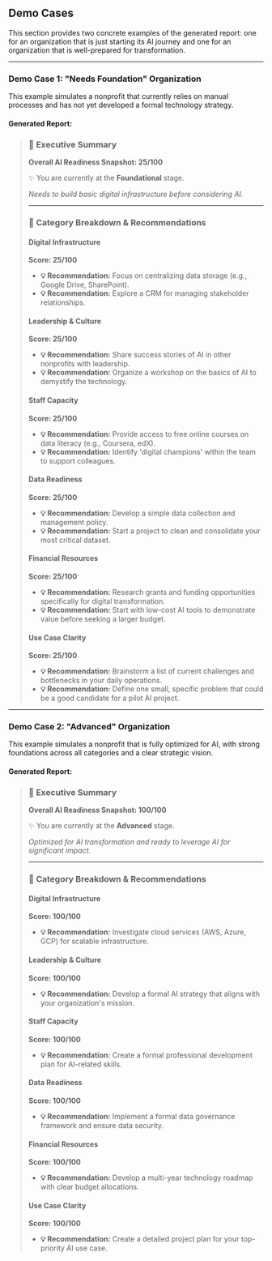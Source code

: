 ## Demo Cases

This section provides two concrete examples of the generated report: one for an organization that is just starting its AI journey and one for an organization that is well-prepared for transformation.

---

### Demo Case 1: "Needs Foundation" Organization

This example simulates a nonprofit that currently relies on manual processes and has not yet developed a formal technology strategy.

#### **Generated Report:**

> ### 🌟 Executive Summary
>
> **Overall AI Readiness Snapshot: 25/100**
>
> ✨ You are currently at the **Foundational** stage.
>
> *Needs to build basic digital infrastructure before considering AI.*
>
> ---
>
> ### 🔎 Category Breakdown & Recommendations
>
> #### Digital Infrastructure
> **Score: 25/100**
> * **💡 Recommendation:** Focus on centralizing data storage (e.g., Google Drive, SharePoint).
> * **💡 Recommendation:** Explore a CRM for managing stakeholder relationships.
>
> #### Leadership & Culture
> **Score: 25/100**
> * **💡 Recommendation:** Share success stories of AI in other nonprofits with leadership.
> * **💡 Recommendation:** Organize a workshop on the basics of AI to demystify the technology.
>
> #### Staff Capacity
> **Score: 25/100**
> * **💡 Recommendation:** Provide access to free online courses on data literacy (e.g., Coursera, edX).
> * **💡 Recommendation:** Identify 'digital champions' within the team to support colleagues.
>
> #### Data Readiness
> **Score: 25/100**
> * **💡 Recommendation:** Develop a simple data collection and management policy.
> * **💡 Recommendation:** Start a project to clean and consolidate your most critical dataset.
>
> #### Financial Resources
> **Score: 25/100**
> * **💡 Recommendation:** Research grants and funding opportunities specifically for digital transformation.
> * **💡 Recommendation:** Start with low-cost AI tools to demonstrate value before seeking a larger budget.
>
> #### Use Case Clarity
> **Score: 25/100**
> * **💡 Recommendation:** Brainstorm a list of current challenges and bottlenecks in your daily operations.
> * **💡 Recommendation:** Define one small, specific problem that could be a good candidate for a pilot AI project.

---

### Demo Case 2: "Advanced" Organization

This example simulates a nonprofit that is fully optimized for AI, with strong foundations across all categories and a clear strategic vision.

#### **Generated Report:**

> ### 🌟 Executive Summary
>
> **Overall AI Readiness Snapshot: 100/100**
>
> ✨ You are currently at the **Advanced** stage.
>
> *Optimized for AI transformation and ready to leverage AI for significant impact.*
>
> ---
>
> ### 🔎 Category Breakdown & Recommendations
>
> #### Digital Infrastructure
> **Score: 100/100**
> * **💡 Recommendation:** Investigate cloud services (AWS, Azure, GCP) for scalable infrastructure.
>
> #### Leadership & Culture
> **Score: 100/100**
> * **💡 Recommendation:** Develop a formal AI strategy that aligns with your organization's mission.
>
> #### Staff Capacity
> **Score: 100/100**
> * **💡 Recommendation:** Create a formal professional development plan for AI-related skills.
>
> #### Data Readiness
> **Score: 100/100**
> * **💡 Recommendation:** Implement a formal data governance framework and ensure data security.
>
> #### Financial Resources
> **Score: 100/100**
> * **💡 Recommendation:** Develop a multi-year technology roadmap with clear budget allocations.
>
> #### Use Case Clarity
> **Score: 100/100**
> * **💡 Recommendation:** Create a detailed project plan for your top-priority AI use case.
